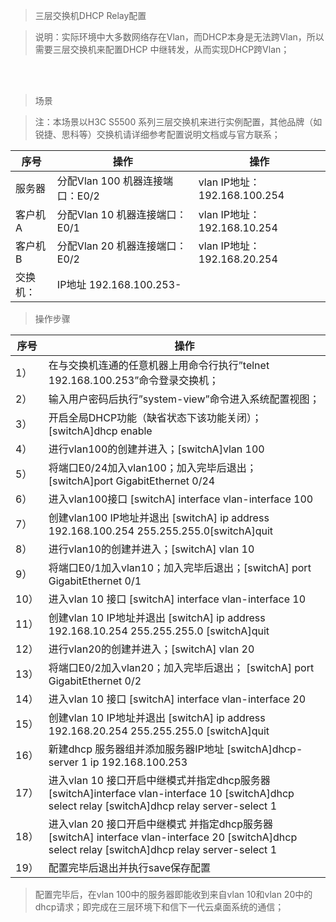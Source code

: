 <blockquote class="success">
三层交换机DHCP Relay配置
</blockquote> 

>说明：实际环境中大多数网络存在Vlan，而DHCP本身是无法跨Vlan，所以需要三层交换机来配置DHCP 中继转发，从而实现DHCP跨Vlan；
>


 </br>
 </br>

<blockquote class="success">
场景
</blockquote> 

> 注：本场景以H3C S5500 系列三层交换机来进行实例配置，其他品牌（如锐捷、思科等）交换机请详细参考配置说明文档或与官方联系；
> 

|序号|操作|操作|
|---|---|---|
|服务器|	分配Vlan 100 机器连接端口：E0/2|vlan IP地址：192.168.100.254|
|客户机A|分配Vlan 10 机器连接端口：E0/1| vlan IP地址：192.168.10.254|
|客户机B|分配Vlan 20 机器连接端口：E0/2| vlan IP地址：192.168.20.254|
|交换机：|IP地址 192.168.100.253-| 



<blockquote class="success">
操作步骤
</blockquote> 

|序号|操作|
|---|---|
|1）|	在与交换机连通的任意机器上用命令行执行”telnet 192.168.100.253”命令登录交换机；|
|2）|	输入用户密码后执行”system-view”命令进入系统配置视图；|
|3）|	开启全局DHCP功能（缺省状态下该功能关闭）；[switchA]dhcp enable|
|4）|	进行vlan100的创建并进入；[switchA]vlan 100|
|5）|	将端口E0/24加入vlan100；加入完毕后退出；[switchA]port GigabitEthernet 0/24|
|6）|	进入vlan100接口  [switchA] interface vlan-interface 100|
|7）|	创建vlan100 IP地址并退出 [switchA] ip address 192.168.100.254 255.255.255.0[switchA]quit|
|8）|	进行vlan10的创建并进入；[switchA] vlan 10|
|9）|	将端口E0/1加入vlan10；加入完毕后退出；[switchA] port GigabitEthernet 0/1|
|10）|进入vlan 10 接口    [switchA] interface vlan-interface 10|
|11）|创建vlan 10 IP地址并退出  [switchA] ip address 192.168.10.254 255.255.255.0 [switchA]quit| |
|12）|进行vlan20的创建并进入；[switchA] vlan 20|
|13）|将端口E0/2加入vlan20；加入完毕后退出； [switchA] port GigabitEthernet 0/2|
|14）|进入vlan 10 接口    [switchA] interface vlan-interface 20|
|15）|创建vlan 10 IP地址并退出 [switchA] ip address 192.168.20.254 255.255.255.0  [switchA]quit|
|16）|新建dhcp 服务器组并添加服务器IP地址 [switchA]dhcp-server 1 ip 192.168.100.253|
|17）|进入vlan 10 接口开启中继模式并指定dhcp服务器  [switchA]interface vlan-interface 10  [switchA]dhcp select relay [switchA]dhcp relay server-select 1 |
|18）|进入vlan 20 接口开启中继模式 并指定dhcp服务器 [switchA] interface vlan-interface 20  [switchA]dhcp select relay   [switchA]dhcp relay server-select 1|
|19）|配置完毕后退出并执行save保存配置|



<blockquote class="success">
配置完毕后，在vlan 100中的服务器即能收到来自vlan 10和vlan 20中的dhcp请求；即完成在三层环境下和信下一代云桌面系统的通信；
</blockquote> 